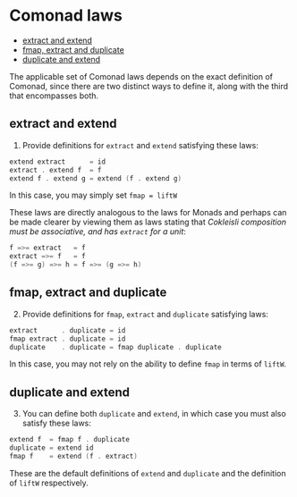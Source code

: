 # Comonad laws

<!-- TOC -->

- [extract and extend](#extract-and-extend)
- [fmap, extract and duplicate](#fmap-extract-and-duplicate)
- [duplicate and extend](#duplicate-and-extend)

<!-- /TOC -->

The applicable set of Comonad laws depends on the exact definition of Comonad, since there are two distinct ways to define it, along with the third that encompasses both.


## extract and extend

1. Provide definitions for `extract` and `extend` satisfying these laws:

```cpp
extend extract      = id
extract . extend f  = f
extend f . extend g = extend (f . extend g)
```

In this case, you may simply set `fmap = liftW`

These laws are directly analogous to the laws for Monads and perhaps can be made clearer by viewing them as laws stating that *Cokleisli composition must be associative, and has `extract` for a unit*:

```cpp
f =>= extract   = f
extract =>= f   = f
(f =>= g) =>= h = f =>= (g =>= h)
```



## fmap, extract and duplicate

2. Provide definitions for `fmap`, `extract` and `duplicate` satisfying laws:

```cpp
extract      . duplicate = id
fmap extract . duplicate = id
duplicate    . duplicate = fmap duplicate . duplicate
```

In this case, you may not rely on the ability to define `fmap` in terms of `liftW`.




## duplicate and extend

3. You can define both `duplicate` and `extend`, in which case you must also satisfy these laws:

```cpp
extend f  = fmap f . duplicate
duplicate = extend id
fmap f    = extend (f . extract)
```

These are the default definitions of `extend` and `duplicate` and the definition of `liftW` respectively.
